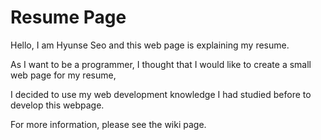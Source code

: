 # Resume Page

Hello, I am Hyunse Seo and this web page is explaining my resume.

As I want to be a programmer, I thought that I would like to create a small web page for my resume, 

I decided to use my web development knowledge I had studied before to develop this webpage. 

For more information, please see the wiki page. 




